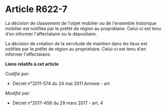 # Article R622-7

La décision de classement de l'objet mobilier ou de l'ensemble historique mobilier est notifiée par le préfet de région au
propriétaire. Celui-ci est tenu d'en informer l'affectataire ou le dépositaire.

La décision de création de la servitude de maintien dans les lieux est notifiée par le préfet de région au propriétaire.
Celui-ci est tenu d'en informer l'affectataire.

**Liens relatifs à cet article**

_Codifié par_:

  - Décret n°2011-574 du 24 mai 2011 Annexe - art.

_Modifié par_:

  - Décret n°2017-456 du 29 mars 2017 - art. 4
